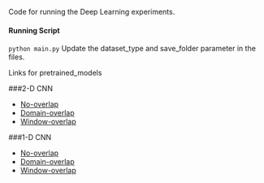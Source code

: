 Code for running the Deep Learning experiments.

#### Running Script
`python main.py`
Update the dataset_type and save_folder parameter in the files.

Links for pretrained_models 

###2-D CNN
- [No-overlap](https://drive.google.com/drive/folders/1i2vBqgK6Po8CWy0SLZrwM6PO_QjFV404?usp=share_link)
- [Domain-overlap](https://drive.google.com/drive/folders/1dBABVDr2_qqZ0mx2oXmN25u2DpBk2Cm6?usp=sharing)
- [Window-overlap](https://drive.google.com/drive/folders/12Po5zY34PnBNWtDvq88-ROawYNTleS4a?usp=share_link)

###1-D CNN
- [No-overlap](https://drive.google.com/drive/folders/1KAPAeD8wMAyjE0XgA362Suz50lNNWWny?usp=share_link)
- [Domain-overlap](https://drive.google.com/drive/folders/1SCF37GC-ac0UH53eKJK1qzWB3mGmDmZp?usp=share_link)
- [Window-overlap](https://drive.google.com/drive/folders/1ps0K_HDMK2eJBy1t0PGINpCwQoKRYYWL?usp=share_link)
